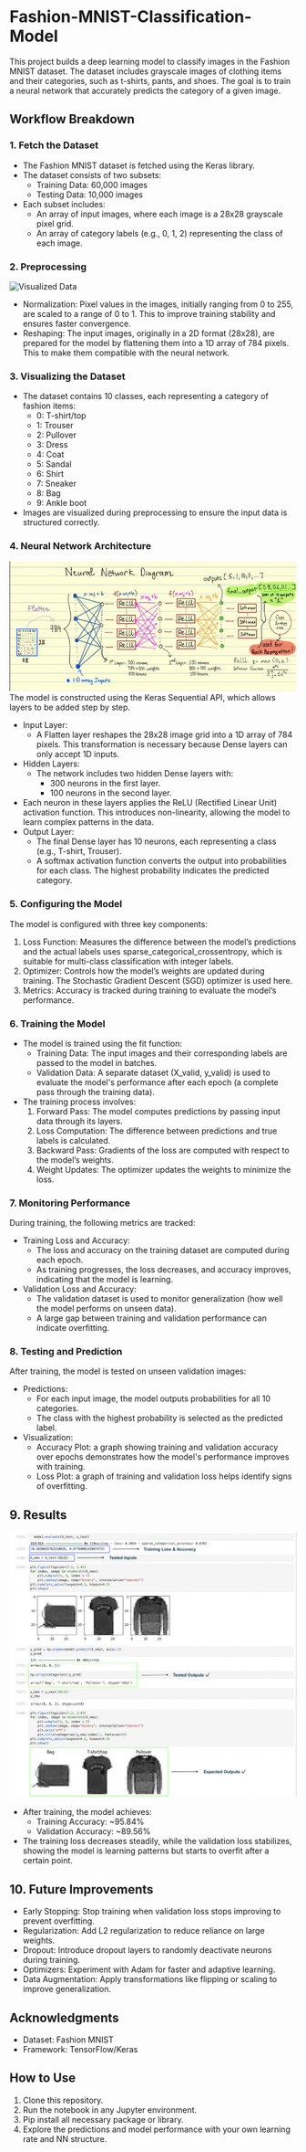 # Fashion-MNIST-Classification-Model

This project builds a deep learning model to classify images in the Fashion MNIST dataset. The dataset includes grayscale images of clothing items and their categories, such as t-shirts, pants, and shoes. The goal is to train a neural network that accurately predicts the category of a given image.

## Workflow Breakdown

### 1. Fetch the Dataset
- The Fashion MNIST dataset is fetched using the Keras library.
- The dataset consists of two subsets:
    - Training Data: 60,000 images
    - Testing Data: 10,000 images
- Each subset includes:
    - An array of input images, where each image is a 28x28 grayscale pixel grid.
    - An array of category labels (e.g., 0, 1, 2) representing the class of each image.

### 2. Preprocessing
![Visualized Data](file:///var/folders/rq/mfbdqmzx2mxd3kldmtv7g6t80000gn/T/TemporaryItems/NSIRD_screencaptureui_gzRpKK/Screenshot%202025-01-18%20at%202.44.11%E2%80%AFAM.png)
- Normalization: Pixel values in the images, initially ranging from 0 to 255, are scaled to a range of 0 to 1. This to improve training stability and ensures faster convergence.
- Reshaping: The input images, originally in a 2D format (28x28), are prepared for the model by flattening them into a 1D array of 784 pixels. This to make them compatible with the neural network.

### 3. Visualizing the Dataset
- The dataset contains 10 classes, each representing a category of fashion items:
    - 0: T-shirt/top
    - 1: Trouser
    - 2: Pullover
    - 3: Dress
    - 4: Coat
    - 5: Sandal
    - 6: Shirt
    - 7: Sneaker
    - 8: Bag
    - 9: Ankle boot
- Images are visualized during preprocessing to ensure the input data is structured correctly.

### 4. Neural Network Architecture
![NN Diagram](https://github.com/StephenNg25/Fashion-MNIST-Model/blob/main/NN%20Diagram.jpg?raw=true)
The model is constructed using the Keras Sequential API, which allows layers to be added step by step.

- Input Layer:
    - A Flatten layer reshapes the 28x28 image grid into a 1D array of 784 pixels. This transformation is necessary because Dense layers can only accept 1D inputs.
- Hidden Layers:
    - The network includes two hidden Dense layers with:
        - 300 neurons in the first layer.
        - 100 neurons in the second layer.
- Each neuron in these layers applies the ReLU (Rectified Linear Unit) activation function. This introduces non-linearity, allowing the model to learn complex patterns in the data.
- Output Layer:
    - The final Dense layer has 10 neurons, each representing a class (e.g., T-shirt, Trouser).
    - A softmax activation function converts the output into probabilities for each class. The highest probability indicates the predicted category.


### 5. Configuring the Model
The model is configured with three key components:
1. Loss Function: Measures the difference between the model’s predictions and the actual labels uses sparse_categorical_crossentropy, which is suitable for multi-class classification with integer labels.
2. Optimizer: Controls how the model’s weights are updated during training. The Stochastic Gradient Descent (SGD) optimizer is used here.
3. Metrics: Accuracy is tracked during training to evaluate the model’s performance.

### 6. Training the Model
- The model is trained using the fit function:
    - Training Data: The input images and their corresponding labels are passed to the model in batches.
    - Validation Data: A separate dataset (X_valid, y_valid) is used to evaluate the model's performance after each epoch (a complete pass through the training data).
- The training process involves:
    1. Forward Pass: The model computes predictions by passing input data through its layers.
    2. Loss Computation: The difference between predictions and true labels is calculated.
    3. Backward Pass: Gradients of the loss are computed with respect to the model’s weights.
    4. Weight Updates: The optimizer updates the weights to minimize the loss.


### 7. Monitoring Performance 
During training, the following metrics are tracked:

- Training Loss and Accuracy:
    - The loss and accuracy on the training dataset are computed during each epoch.
    - As training progresses, the loss decreases, and accuracy improves, indicating that the model is learning.
- Validation Loss and Accuracy:
    - The validation dataset is used to monitor generalization (how well the model performs on unseen data).
    - A large gap between training and validation performance can indicate overfitting.


### 8. Testing and Prediction
After training, the model is tested on unseen validation images:

- Predictions:
  - For each input image, the model outputs probabilities for all 10 categories.
  - The class with the highest probability is selected as the predicted label.
- Visualization:
  - Accuracy Plot: a graph showing training and validation accuracy over epochs demonstrates how the model's performance improves with training.
  - Loss Plot: a graph of training and validation loss helps identify signs of overfitting.

## 9. Results
![Result](https://github.com/StephenNg25/Fashion-MNIST-Model/blob/main/Result.png?raw=true)
- After training, the model achieves:
    - Training Accuracy: ~95.84%
    - Validation Accuracy: ~89.56%
- The training loss decreases steadily, while the validation loss stabilizes, showing the model is learning patterns but starts to overfit after a certain point.

## 10. Future Improvements
- Early Stopping: Stop training when validation loss stops improving to prevent overfitting.
- Regularization: Add L2 regularization to reduce reliance on large weights.
- Dropout: Introduce dropout layers to randomly deactivate neurons during training.
- Optimizers: Experiment with Adam for faster and adaptive learning.
- Data Augmentation: Apply transformations like flipping or scaling to improve generalization.
  
## Acknowledgments
- Dataset: Fashion MNIST
- Framework: TensorFlow/Keras

## How to Use
1. Clone this repository.
2. Run the notebook in any Jupyter environment.
3. Pip install all necessary package or library.
4. Explore the predictions and model performance with your own learning rate and NN structure.
